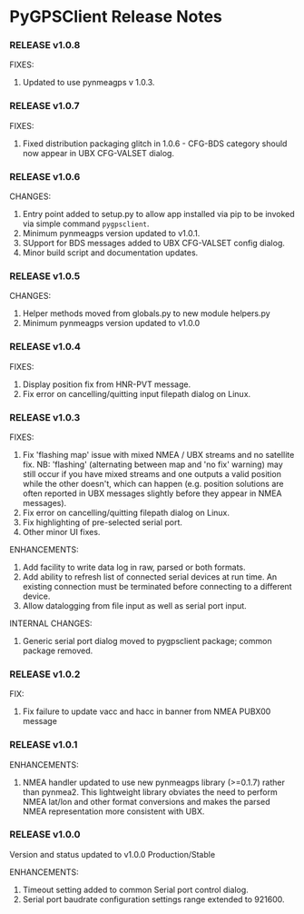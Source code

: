 # PyGPSClient Release Notes

### RELEASE v1.0.8

FIXES:

1. Updated to use pynmeagps v 1.0.3.

### RELEASE v1.0.7

FIXES:

1. Fixed distribution packaging glitch in 1.0.6 - CFG-BDS category should now appear in UBX CFG-VALSET dialog.


### RELEASE v1.0.6

CHANGES:

1. Entry point added to setup.py to allow app installed via pip to be invoked via simple command `pygpsclient`.
2. Minimum pynmeagps version updated to v1.0.1.
3. SUpport for BDS messages added to UBX CFG-VALSET config dialog.
4. Minor build script and documentation updates.


### RELEASE v1.0.5

CHANGES:

1. Helper methods moved from globals.py to new module helpers.py
2. Minimum pynmeagps version updated to v1.0.0

### RELEASE v1.0.4

FIXES:

1. Display position fix from HNR-PVT message.
2. Fix error on cancelling/quitting input filepath dialog on Linux.


### RELEASE v1.0.3

FIXES:

1. Fix 'flashing map' issue with mixed NMEA / UBX streams and no satellite fix. NB: 'flashing' (alternating between map and 'no fix' warning) may still occur if you have mixed streams and one outputs a valid position while the other doesn't, which can happen (e.g. position solutions are often reported in UBX messages slightly before they appear in NMEA messages).
2. Fix error on cancelling/quitting filepath dialog on Linux.
3. Fix highlighting of pre-selected serial port.
4. Other minor UI fixes.

ENHANCEMENTS:

1. Add facility to write data log in raw, parsed or both formats.
2. Add ability to refresh list of connected serial devices at run time. An existing connection must be terminated before connecting to a different device.
3. Allow datalogging from file input as well as serial port input.

INTERNAL CHANGES:

1. Generic serial port dialog moved to pygpsclient package; common package removed.

### RELEASE v1.0.2

FIX:

1. Fix failure to update vacc and hacc in banner from NMEA PUBX00 message

### RELEASE v1.0.1

ENHANCEMENTS:

1. NMEA handler updated to use new pynmeagps library (>=0.1.7) rather than pynmea2. This lightweight library obviates the need to perform NMEA lat/lon and other format conversions and makes the parsed NMEA representation more consistent with UBX.

### RELEASE v1.0.0

Version and status updated to v1.0.0 Production/Stable

ENHANCEMENTS:

1. Timeout setting added to common Serial port control dialog. 
2. Serial port baudrate configuration settings range extended to 921600.

